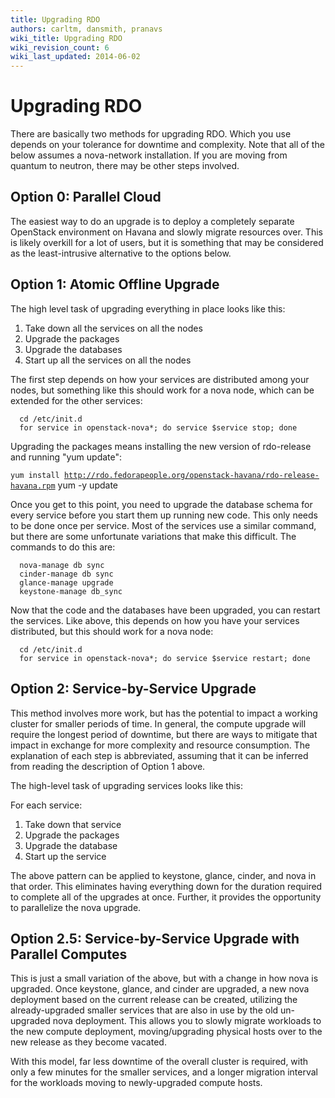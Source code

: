 ```yaml
---
title: Upgrading RDO
authors: carltm, dansmith, pranavs
wiki_title: Upgrading RDO
wiki_revision_count: 6
wiki_last_updated: 2014-06-02
---
```


# Upgrading RDO

There are basically two methods for upgrading RDO. Which you use depends on your tolerance for downtime and complexity. Note that all of the below assumes a nova-network installation. If you are moving from quantum to neutron, there may be other steps involved.

## Option 0: Parallel Cloud

The easiest way to do an upgrade is to deploy a completely separate OpenStack environment on Havana and slowly migrate resources over. This is likely overkill for a lot of users, but it is something that may be considered as the least-intrusive alternative to the options below.

## Option 1: Atomic Offline Upgrade

The high level task of upgrading everything in place looks like this:

1.  Take down all the services on all the nodes
2.  Upgrade the packages
3.  Upgrade the databases
4.  Start up all the services on all the nodes

The first step depends on how your services are distributed among your nodes, but something like this should work for a nova node, which can be extended for the other services:

      cd /etc/init.d
      for service in openstack-nova*; do service $service stop; done

Upgrading the packages means installing the new version of rdo-release and running "yum update":

`yum install `[`http://rdo.fedorapeople.org/openstack-havana/rdo-release-havana.rpm`](http://rdo.fedorapeople.org/openstack-havana/rdo-release-havana.rpm)
      yum -y update

Once you get to this point, you need to upgrade the database schema for every service before you start them up running new code. This only needs to be done once per service. Most of the services use a similar command, but there are some unfortunate variations that make this difficult. The commands to do this are:

      nova-manage db sync
      cinder-manage db sync
      glance-manage upgrade
      keystone-manage db_sync

Now that the code and the databases have been upgraded, you can restart the services. Like above, this depends on how you have your services distributed, but this should work for a nova node:

      cd /etc/init.d
      for service in openstack-nova*; do service $service restart; done

## Option 2: Service-by-Service Upgrade

This method involves more work, but has the potential to impact a working cluster for smaller periods of time. In general, the compute upgrade will require the longest period of downtime, but there are ways to mitigate that impact in exchange for more complexity and resource consumption. The explanation of each step is abbreviated, assuming that it can be inferred from reading the description of Option 1 above.

The high-level task of upgrading services looks like this:

For each service:

1.  Take down that service
2.  Upgrade the packages
3.  Upgrade the database
4.  Start up the service

The above pattern can be applied to keystone, glance, cinder, and nova in that order. This eliminates having everything down for the duration required to complete all of the upgrades at once. Further, it provides the opportunity to parallelize the nova upgrade.

## Option 2.5: Service-by-Service Upgrade with Parallel Computes

This is just a small variation of the above, but with a change in how nova is upgraded. Once keystone, glance, and cinder are upgraded, a new nova deployment based on the current release can be created, utilizing the already-upgraded smaller services that are also in use by the old un-upgraded nova deployment. This allows you to slowly migrate workloads to the new compute deployment, moving/upgrading physical hosts over to the new release as they become vacated.

With this model, far less downtime of the overall cluster is required, with only a few minutes for the smaller services, and a longer migration interval for the workloads moving to newly-upgraded compute hosts.
